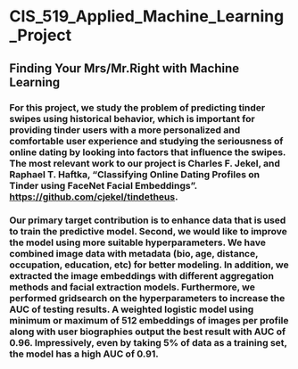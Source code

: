 # CIS_519_Applied_Machine_Learning_Project
##              Finding Your Mrs/Mr.Right with Machine Learning

### For this project, we study the problem of predicting tinder swipes using historical behavior, which is important for providing tinder users with a more personalized and comfortable user experience and studying the seriousness of online dating by looking into factors that influence the swipes. The most relevant work to our project is Charles F. Jekel, and Raphael T. Haftka, “Classifying Online Dating Profiles on Tinder using FaceNet Facial Embeddings”. https://github.com/cjekel/tindetheus. 

### Our primary target contribution is to enhance data that is used to train the predictive model. Second, we would like to improve the model using more suitable hyperparameters. We have combined image data with metadata (bio, age, distance,  occupation, education, etc) for better modeling. In addition, we extracted the image embeddings with different aggregation methods and facial extraction models. Furthermore, we performed gridsearch on the hyperparameters to increase the AUC of testing results. A weighted logistic model using minimum or maximum of 512 embeddings of images per profile along with user biographies output the best result with AUC of 0.96. Impressively, even by taking 5% of data as a training set, the model has a high AUC of 0.91.

